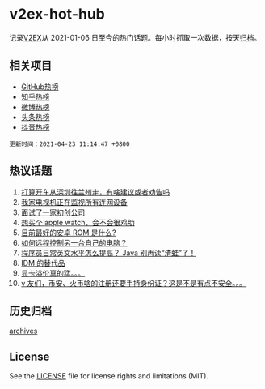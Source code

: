 # v2ex-hot-hub

 记录[V2EX](https://www.v2ex.com/)从 2021-01-06 日至今的热门话题。每小时抓取一次数据，按天[归档](archives)。
 
 ## 相关项目

- [GitHub热榜](https://github.com/snaildev/github-hot-hub)
- [知乎热榜](https://github.com/snaildev/zhihu-hot-hub)
- [微博热榜](https://github.com/snaildev/weibo-hot-hub)
- [头条热榜](https://github.com/snaildev/toutiao-hot-hub)
- [抖音热榜](https://github.com/snaildev/douyin-hot-hub)


 `更新时间：2021-04-23 11:14:47 +0800`

## 热议话题

1. [打算开车从深圳往兰州走，有啥建议或者劝告吗](https://www.v2ex.com/t/772419)
1. [我家电视机正在监视所有连网设备](https://www.v2ex.com/t/772523)
1. [面试了一家初创公司](https://www.v2ex.com/t/772415)
1. [想买个 apple watch，会不会很鸡肋](https://www.v2ex.com/t/772465)
1. [目前最好的安卓 ROM 是什么?](https://www.v2ex.com/t/772488)
1. [如何远程控制另一台自己的电脑？](https://www.v2ex.com/t/772466)
1. [程序员日常英文水平怎么提高？ Java 别再读“渣蛙”了！](https://www.v2ex.com/t/772621)
1. [IDM 的替代品](https://www.v2ex.com/t/772562)
1. [显卡溢价真的猛。。。](https://www.v2ex.com/t/772435)
1. [v 友们，币安、火币啥的注册还要手持身份证？这是不是有点不安全。。。](https://www.v2ex.com/t/772432)

## 历史归档

[archives](archives)

## License

See the [LICENSE](LICENSE) file for license rights and limitations (MIT).

